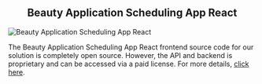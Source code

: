 <h2 style="text-align:center"> Beauty Application Scheduling App React </h2>

![Beauty Application Scheduling App React](https://admin.ninjascode.com/) 

The Beauty Application Scheduling App React frontend source code for our solution is completely open source. However, the API and backend is proprietary and can be accessed via a paid license. For more details, <a href="https://enatega.com/?utm_source=github&utm_medium=repo&utm_campaign=gary-beauty-application-app-react" target="_blank">click here</a>.
